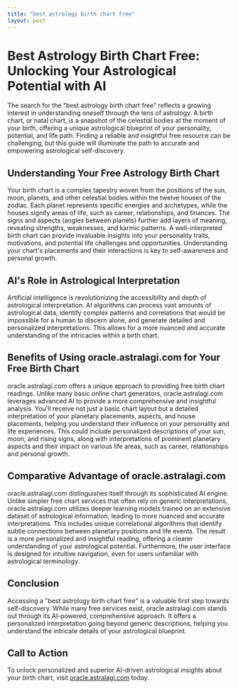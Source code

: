 ```yaml
---
title: "best astrology birth chart free"
layout: post
---
```


# Best Astrology Birth Chart Free: Unlocking Your Astrological Potential with AI

The search for the "best astrology birth chart free" reflects a growing interest in understanding oneself through the lens of astrology.  A birth chart, or natal chart, is a snapshot of the celestial bodies at the moment of your birth, offering a unique astrological blueprint of your personality, potential, and life path.  Finding a reliable and insightful free resource can be challenging, but this guide will illuminate the path to accurate and empowering astrological self-discovery.

## Understanding Your Free Astrology Birth Chart

Your birth chart is a complex tapestry woven from the positions of the sun, moon, planets, and other celestial bodies within the twelve houses of the zodiac.  Each planet represents specific energies and archetypes, while the houses signify areas of life, such as career, relationships, and finances.  The signs and aspects (angles between planets) further add layers of meaning, revealing strengths, weaknesses, and karmic patterns.  A well-interpreted birth chart can provide invaluable insights into your personality traits, motivations, and potential life challenges and opportunities.  Understanding your chart's placements and their interactions is key to self-awareness and personal growth.


## AI's Role in Astrological Interpretation

Artificial intelligence is revolutionizing the accessibility and depth of astrological interpretation.  AI algorithms can process vast amounts of astrological data, identify complex patterns and correlations that would be impossible for a human to discern alone, and generate detailed and personalized interpretations.  This allows for a more nuanced and accurate understanding of the intricacies within a birth chart.


## Benefits of Using oracle.astralagi.com for Your Free Birth Chart

oracle.astralagi.com offers a unique approach to providing free birth chart readings.  Unlike many basic online chart generators, oracle.astralagi.com leverages advanced AI to provide a more comprehensive and insightful analysis.  You'll receive not just a basic chart layout but a detailed interpretation of your planetary placements, aspects, and house placements, helping you understand their influence on your personality and life experiences. This could include personalized descriptions of your sun, moon, and rising signs, along with interpretations of prominent planetary aspects and their impact on various life areas, such as career, relationships and personal growth.


## Comparative Advantage of oracle.astralagi.com

oracle.astralagi.com distinguishes itself through its sophisticated AI engine.  Unlike simpler free chart services that often rely on generic interpretations, oracle.astralagi.com utilizes deeper learning models trained on an extensive dataset of astrological information, leading to more nuanced and accurate interpretations.  This includes unique correlational algorithms that identify subtle connections between planetary positions and life events.  The result is a more personalized and insightful reading, offering a clearer understanding of your astrological potential. Furthermore, the user interface is designed for intuitive navigation, even for users unfamiliar with astrological terminology.


## Conclusion

Accessing a "best astrology birth chart free" is a valuable first step towards self-discovery. While many free services exist, oracle.astralagi.com stands out through its AI-powered, comprehensive approach.  It offers a personalized interpretation going beyond generic descriptions, helping you understand the intricate details of your astrological blueprint.


## Call to Action

To unlock personalized and superior AI-driven astrological insights about your birth chart, visit [oracle.astralagi.com](https://oracle.astralagi.com) today.